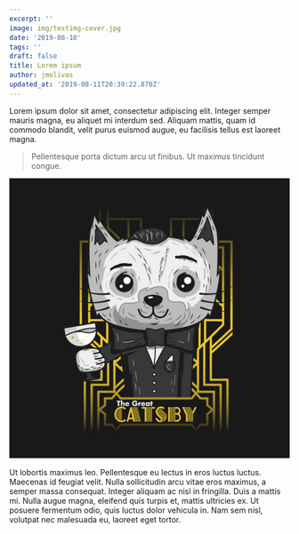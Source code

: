 ```yaml
---
excerpt: ''
image: img/testimg-cover.jpg
date: '2019-08-10'
tags: ''
draft: false
title: Lorem ipsum
author: jmolivas
updated_at: '2019-08-11T20:39:22.870Z'
---
```

Lorem ipsum dolor sit amet, consectetur adipiscing elit. Integer semper mauris magna, eu aliquet mi interdum sed. Aliquam mattis, quam id commodo blandit, velit purus euismod augue, eu facilisis tellus est laoreet magna. 

> Pellentesque porta dictum arcu ut finibus. Ut maximus tincidunt congue. 



![alt text](great-catsby.jpg)

Ut lobortis maximus leo. Pellentesque eu lectus in eros luctus luctus. Maecenas id feugiat velit. Nulla sollicitudin arcu vitae eros maximus, a semper massa consequat. Integer aliquam ac nisl in fringilla. Duis a mattis mi. Nulla augue magna, eleifend quis turpis et, mattis ultricies ex. Ut posuere fermentum odio, quis luctus dolor vehicula in. Nam sem nisl, volutpat nec malesuada eu, laoreet eget tortor.
